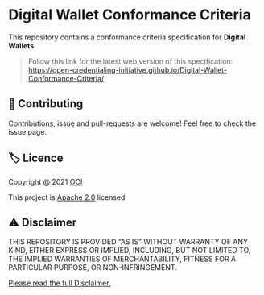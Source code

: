 #  Digital Wallet Conformance Criteria

This repository contains a conformance criteria specification for **Digital Wallets**

> Follow this link for the latest web version of this specification: https://open-credentialing-initiative.github.io/Digital-Wallet-Conformance-Criteria/

## 🤝 Contributing

Contributions, issue and pull-requests are welcome!
Feel free to check the issue page.

## 🏷️ Licence

Copyright @ 2021 [OCI](https://www.oc-i.org/)

This project is [Apache 2.0](https://github.com/Open-Credentialing-Initiative/spec-template/blob/main/LICENSE) licensed

## ⚠️ Disclaimer
THIS REPOSITORY IS PROVIDED “AS IS” WITHOUT WARRANTY OF ANY KIND, EITHER EXPRESS OR IMPLIED, INCLUDING, BUT NOT LIMITED TO, THE IMPLIED WARRANTIES OF MERCHANTABILITY, FITNESS FOR A PARTICULAR PURPOSE, OR NON-INFRINGEMENT.

[Please read the full Disclaimer.](https://github.com/Open-Credentialing-Initiative/spec-template/blob/main/OCI-Repository-Disclaimer.md)
